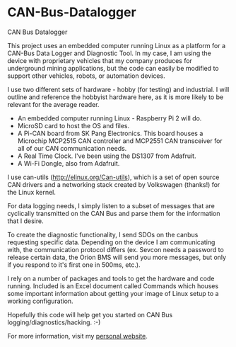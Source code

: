 # CAN-Bus-Datalogger
CAN Bus Datalogger

This project uses an embedded computer running Linux as a platform for a CAN-Bus Data Logger and Diagnostic Tool. In my case, I am using the device with proprietary vehicles that my company produces for underground mining applications, but the code can easily be modified to support other vehicles, robots, or automation devices.

I use two different sets of hardware - hobby (for testing) and industrial. I will outline and reference the hobbyist hardware here, as it is more likely to be relevant for the average reader.

* An embedded computer running Linux - Raspberry Pi 2 will do.
* MicroSD card to host the OS and files.
* A Pi-CAN board from SK Pang Electronics. This board houses a Microchip MCP2515 CAN controller and MCP2551 CAN transceiver for all of our CAN communication needs.
* A Real Time Clock. I've been using the DS1307 from Adafruit.
* A Wi-Fi Dongle, also from Adafruit.

I use can-utils (http://elinux.org/Can-utils), which is a set of open source CAN drivers and a networking stack created by Volkswagen (thanks!) for the Linux kernel. 

For data logging needs, I simply listen to a subset of messages that are cyclically transmitted on the CAN Bus and parse them for the information that I desire. 

To create the diagnostic functionality, I send SDOs on the canbus requesting specific data. Depending on the device I am communicating with, the communication protocol differs (ex. Sevcon needs a password to release certain data, the Orion BMS will send you more messages, but only if you respond to it's first one in 500ms, etc.).

I rely on a number of packages and tools to get the hardware and code running. Included is an Excel document called Commands which houses some important information about getting your image of Linux setup to a working configuration.

Hopefully this code will help get you started on CAN Bus logging/diagnostics/hacking. :-)

For more information, visit my [personal website](http://www.jchernus.com/can-data-logger.html).
